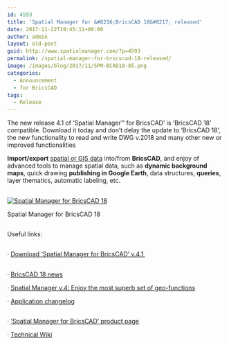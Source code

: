 ```yaml
---
id: 4593
title: 'Spatial Manager for &#8216;BricsCAD 18&#8217; released'
date: 2017-11-22T19:45:11+00:00
author: admin
layout: old-post
guid: http://www.spatialmanager.com/?p=4593
permalink: /spatial-manager-for-bricscad-18-released/
image: /images/blog/2017/11/SPM-BCAD18-85.png
categories:
  - Announcement
  - for BricsCAD
tags:
  - Release
---
```

The new release 4.1 of &#8216;Spatial Manager™ for BricsCAD&#8217; is &#8216;BricsCAD 18&#8217; compatible. Download it today and don&#8217;t delay the update to &#8216;BricsCAD 18&#8217;, the new functionality to read and write DWG v.2018 and many other new or improved functionalities<!--more-->

**Import/export** <a href="http://wiki.spatialmanager.com/index.php/Spatial_Manager%E2%84%A2_for_BricsCAD_-_FAQs:_Providers" target="_blank" rel="nofollow">spatial or GIS data</a> into/from **BricsCAD**, and enjoy of advanced tools to manage spatial data, such as **dynamic background maps**, quick drawing **publishing in Google Earth**, data structures, **queries**, layer thematics, automatic labeling, etc.

## 

<div>
  <a href="/images/blog/2017/11/SPM_BCAD18_V4.1.png" target="_blank" rel="nofollow"><img src="/images/blog/2017/11/SPM_BCAD18_V4.1-1024x576.png" alt="Spatial Manager for BricsCAD 18" width="625" height="352" srcset="/images/blog/2017/11/SPM_BCAD18_V4.1-1024x576.png 1024w, /images/blog/2017/11/SPM_BCAD18_V4.1-300x169.png 300w, /images/blog/2017/11/SPM_BCAD18_V4.1-768x432.png 768w, /images/blog/2017/11/SPM_BCAD18_V4.1-624x351.png 624w, /images/blog/2017/11/SPM_BCAD18_V4.1.png 1280w" sizes="(max-width: 625px) 100vw, 625px" /></a>
  
  <p>
    Spatial Manager for BricsCAD 18
  </p>
</div>

## 

<span>Useful links</span>:

## 

· <a href="http://www.spatialmanager.com/download/spatial-manager-bricscad/" target="_blank" rel="nofollow">Download &#8216;Spatial Manager for BricsCAD&#8217; v.4.1 </a>

## 

· <a href="https://blog.bricsys.com/bricscad-v18-core-features/" target="_blank" rel="nofollow">BricsCAD 18 news</a>
  
· <a href="http://www.spatialmanager.com/new-v-4-enjoy-the-most-superb-set-of-geo-functions/" target="_blank" rel="nofollow">Spatial Manager v.4: Enjoy the most superb set of geo-functions</a>
  
· <a href="http://wiki.spatialmanager.com/index.php/Spatial_Manager%E2%84%A2_for_BricsCAD_Changelog" target="_blank" rel="nofollow">Application changelog</a>

## 

· <a href="http://www.spatialmanager.com/spm-forbricscad/" target="_blank" rel="nofollow">&#8216;Spatial Manager for BricsCAD&#8217; product page</a>
  
· <a href="http://wiki.spatialmanager.com/index.php/Spatial_Manager™_for_BricsCAD" target="_blank" rel="nofollow">Technical Wiki</a>